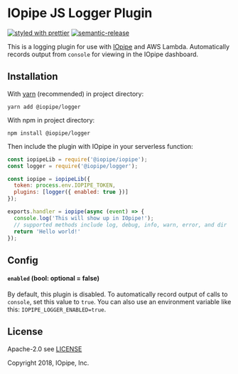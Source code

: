 # IOpipe JS Logger Plugin

[![styled with prettier](https://img.shields.io/badge/styled_with-prettier-ff69b4.svg)](https://github.com/prettier/prettier)
[![semantic-release](https://img.shields.io/badge/%20%20%F0%9F%93%A6%F0%9F%9A%80-semantic--release-e10079.svg)](https://github.com/semantic-release/semantic-release)

This is a logging plugin for use with [IOpipe](https://iopipe.com) and AWS Lambda. Automatically records output from `console` for viewing in the IOpipe dashboard.

## Installation

With [yarn](https://yarnpkg.com/) (recommended) in project directory:

`yarn add @iopipe/logger`

With npm in project directory:

`npm install @iopipe/logger`

Then include the plugin with IOpipe in your serverless function:

```js
const iopipeLib = require('@iopipe/iopipe');
const logger = require('@iopipe/logger');

const iopipe = iopipeLib({
  token: process.env.IOPIPE_TOKEN,
  plugins: [logger({ enabled: true })]
});

exports.handler = iopipe(async (event) => {
  console.log('This will show up in IOpipe!');
  // supported methods include log, debug, info, warn, error, and dir
  return 'Hello world!'
});
```

## Config

#### `enabled` (bool: optional = false)

By default, this plugin is disabled. To automatically record output of calls to `console`, set this value to `true`. You can also use an environment variable like this: `IOPIPE_LOGGER_ENABLED=true`.

## License

Apache-2.0 see [LICENSE](https://www.apache.org/licenses/LICENSE-2.0.html)

Copyright 2018, IOpipe, Inc.
